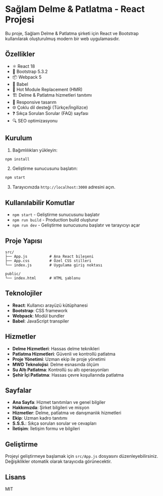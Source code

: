 # Sağlam Delme & Patlatma - React Projesi

Bu proje, Sağlam Delme & Patlatma şirketi için React ve Bootstrap kullanılarak oluşturulmuş modern bir web uygulamasıdır.

## Özellikler

- ⚛️ React 18
- 🎨 Bootstrap 5.3.2
- 📦 Webpack 5
- 🔧 Babel
- 🚀 Hot Module Replacement (HMR)
- 🏗️ Delme & Patlatma hizmetleri tanıtımı
- 📱 Responsive tasarım
- 🌐 Çoklu dil desteği (Türkçe/İngilizce)
- ❓ Sıkça Sorulan Sorular (FAQ) sayfası
- 🔍 SEO optimizasyonu

## Kurulum

1. Bağımlılıkları yükleyin:
```bash
npm install
```

2. Geliştirme sunucusunu başlatın:
```bash
npm start
```

3. Tarayıcınızda `http://localhost:3000` adresini açın.

## Kullanılabilir Komutlar

- `npm start` - Geliştirme sunucusunu başlatır
- `npm run build` - Production build oluşturur
- `npm run dev` - Geliştirme sunucusunu başlatır ve tarayıcıyı açar

## Proje Yapısı

```
src/
├── App.js          # Ana React bileşeni
├── App.css         # Özel CSS stilleri
└── index.js        # Uygulama giriş noktası

public/
└── index.html      # HTML şablonu
```

## Teknolojiler

- **React**: Kullanıcı arayüzü kütüphanesi
- **Bootstrap**: CSS framework
- **Webpack**: Modül bundler
- **Babel**: JavaScript transpiler

## Hizmetler

- **Delme Hizmetleri**: Hassas delme teknikleri
- **Patlatma Hizmetleri**: Güvenli ve kontrollü patlatma
- **Proje Yönetimi**: Uzman ekip ile proje yönetimi
- **MWD Teknolojisi**: Delme esnasında ölçüm
- **Su Altı Patlatma**: Kontrollü su altı operasyonları
- **Şehir İçi Patlatma**: Hassas çevre koşullarında patlatma

## Sayfalar

- **Ana Sayfa**: Hizmet tanıtımları ve genel bilgiler
- **Hakkımızda**: Şirket bilgileri ve misyon
- **Hizmetler**: Delme, patlatma ve danışmanlık hizmetleri
- **Ekip**: Uzman kadro tanıtımı
- **S.S.S.**: Sıkça sorulan sorular ve cevapları
- **İletişim**: İletişim formu ve bilgileri

## Geliştirme

Projeyi geliştirmeye başlamak için `src/App.js` dosyasını düzenleyebilirsiniz. Değişiklikler otomatik olarak tarayıcıda görünecektir.

## Lisans

MIT
